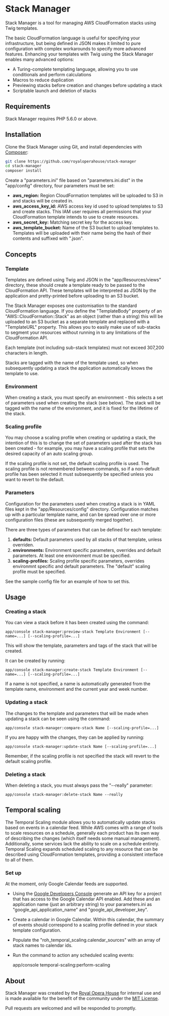 # Stack Manager

Stack Manager is a tool for managing AWS CloudFormation stacks using Twig templates.

The basic CloudFormation language is useful for specifying your infrastructure, but being defined in JSON makes it limited to pure configuration with complex workarounds to specify more advanced features.  Enhancing your templates with Twig using the Stack Manager enables many advanced options:

- A Turing-complete templating language, allowing you to use conditionals and perform calculations
- Macros to reduce duplication
- Previewing stacks before creation and changes before updating a stack
- Scriptable launch and deletion of stacks

## Requirements

Stack Manager requires PHP 5.6.0 or above.

## Installation

Clone the Stack Manager using Git, and install dependencies with [Composer](https://getcomposer.org/):

```bash
git clone https://github.com/royaloperahouse/stack-manager
cd stack-manager
composer install
```

Create a "parameters.ini" file based on "parameters.ini.dist" in the "app/config" directory, four parameters must be set:

- **aws_region:** Region CloudFormation templates will be uploaded to S3 in and stacks will be created in.
- **aws_access_key_id:** AWS access key id used to upload templates to S3 and create stacks.  This IAM user requires all permissions that your CloudFormation template intends to use to create resources.
- **aws_secret_key:** Matching secret key for the access key.
- **aws_template_bucket:** Name of the S3 bucket to upload templates to.  Templates will be uploaded with their name being the hash of their contents and suffixed with ".json".

## Concepts

### Template

Templates are defined using Twig and JSON in the "app/Resources/views" directory, these should create a template ready to be passed to the CloudFormation API.  These templates will be interpreted as JSON by the application and pretty-printed before uploading to an S3 bucket.

The Stack Manager exposes one customisation to the standard CloudFormation language.  If you define the "TemplateBody" property of an "AWS::CloudFormation::Stack" as an object (rather than a string) this will be uploaded to an S3 bucket as a separate template and replaced with a "TemplateURL" property.  This allows you to easily make use of sub-stacks to segment your resources without running in to any limitations of the CloudFormation API.

Each template (not including sub-stack templates) must not exceed 307,200 characters in length.

Stacks are tagged with the name of the template used, so when subsequently updating a stack the application automatically knows the template to use.

### Environment

When creating a stack, you must specify an environment - this selects a set of parameters used when creating the stack (see below).  The stack will be tagged with the name of the environment, and it is fixed for the lifetime of the stack.

### Scaling profile

You may choose a scaling profile when creating or updating a stack, the intention of this is to change the set of parameters used after the stack has been created - for example, you may have a scaling profile that sets the desired capacity of an auto scaling group.

If the scaling profile is not set, the default scaling profile is used.  The scaling profile is not remembered between commands, so if a non-default profile has been selected it must subsequently be specified unless you want to revert to the default.

### Parameters

Configuration for the parameters used when creating a stack is in YAML files kept in the "app/Resources/config" directory.  Configuration matches up with a particular template name, and can be spread over one or more configuration files (these are subsequently merged together).

There are three types of parameters that can be defined for each template:

1. **defaults:** Default parameters used by all stacks of that template, unless overriden.
2. **environments:** Environment specific parameters, overrides and default parameters.  At least one environment must be specified.
3. **scaling-profiles:** Scaling profile specific parameters, overrides environmnt specific and default parameters.  The "default" scaling profile must be specified.

See the sample config file for an example of how to set this.

## Usage

### Creating a stack

You can view a stack before it has been created using the command:

    app/console stack-manager:preview-stack Template Environment [--name=...] [--scaling-profile=...]

This will show the template, parameters and tags of the stack that will be created.

It can be created by running:

    app/console stack-manager:create-stack Template Environment [--name=...] [--scaling-profile=...]

If a name is not specified, a name is automatically generated from the template name, environment and the current year and week number.

### Updating a stack

The changes to the template and parameters that will be made when updating a stack can be seen using the command:

    app/console stack-manager:compare-stack Name [--scaling-profile=...]

If you are happy with the changes, they can be applied by running:

    app/console stack-manager:update-stack Name [--scaling-profile=...]

Remember, if the scaling profile is not specified the stack will revert to the default scaling profile.

### Deleting a stack

When deleting a stack, you must always pass the "--really" parameter:

    app/console stack-manager:delete-stack Name --really

## Temporal scaling

The Temporal Scaling module allows you to automatically update stacks based on events in a calendar feed.  While AWS comes with a range of tools to scale resources on a schedule, generally each product has its own way of describing the changes (which itself needs some manual management).  Additionally, some services lack the ability to scale on a schedule entirely.  Temporal Scaling expands scheduled scaling to any resource that can be described using CloudFormation templates, providing a consistent interface to all of them.

### Set up

At the moment, only Google Calendar feeds are supported.

- Using the [Google Developers Console](https://console.developers.google.com/project) generate an API key for a project that has access to the Google Calendar API enabled.  Add these and an application name (just an arbitrary string) to your parameters.ini as "google_api_application_name" and "google_api_developer_key".

- Create a calendar in Google Calendar.  Within this calendar, the summary of events should correspond to a scaling profile defined in your stack template configuration.

- Populate the "roh_temporal_scaling.calendar_sources" with an array of stack names to calendar ids.

- Run the command to action any scheduled scaling events:

    app/console temporal-scaling:perform-scaling

## About

Stack Manager was created by the [Royal Opera House](http://www.roh.org.uk/digital) for internal use and is made available for the benefit of the community under the [MIT License](LICENSE).

Pull requests are welcomed and will be responded to promptly.
